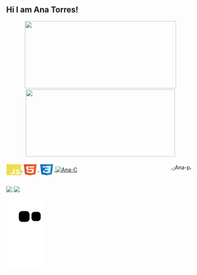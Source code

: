 ## Hi I am Ana Torres!
<div align="center">
  <a href="https://github.com/AnaTorres7">
  <img height="180em" width="405em" src="https://github-readme-stats.vercel.app/api?username=AnaTorres7&show_icons=true&theme=dracula&include_all_commits=true&count_private=true"/>
  <img height="180em" width="400em" src="https://github-readme-stats.vercel.app/api/top-langs/?username=AnaTorres7&layout=compact&langs_count=7&theme=dracula"/>
</div>
<div style="display: inline_block"><br>
  <img align="center" alt="Ana-Js" height="30" width="40" src="https://raw.githubusercontent.com/devicons/devicon/master/icons/javascript/javascript-plain.svg">
  <img align="center" alt="Ana-HTML" height="30" width="40" src="https://raw.githubusercontent.com/devicons/devicon/master/icons/html5/html5-original.svg">
  <img align="center" alt="Ana-CSS" height="30" width="40" src="https://raw.githubusercontent.com/devicons/devicon/master/icons/css3/css3-original.svg">
  <img align="center" alt="Ana-C" height="40" width="40" src="https://img.icons8.com/color/452/c-programming.png">
  <img align="right" alt="Ana-pic" height="150" style="border-radius:50px;" src="https://media.discordapp.net/attachments/1031275618962264228/1031276529520476222/ezgif.com-gif-maker.gif?width=427&height=427">
</div>
  
  ##
 
<div> 
  <a href = "mailto:contatoanaflaviatorresc@gmail.com"><img src="https://img.shields.io/badge/-Gmail-%23333?style=for-the-badge&logo=gmail&logoColor=white" target="_blank"></a>
  <a href="https://www.linkedin.com/in/ana-fl%C3%A1via-torres-do-carmo-934995240/" target="_blank"><img src="https://img.shields.io/badge/-LinkedIn-%230077B5?style=for-the-badge&logo=linkedin&logoColor=white" target="_blank"></a> 
 
 ![Snake animation](https://github.com/AnaTorres7/AnaTorres7/blob/output/github-contribution-grid-snake.svg)
  
</div>
